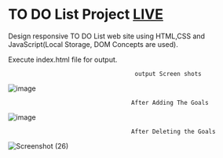 # TO DO List Project [LIVE](https://vijaysadhuram.github.io/Project_TO_DO_List/)
Design responsive TO DO List web site using HTML,CSS and JavaScript(Local Storage, DOM Concepts are used).

Execute index.html file for output.

                                        output Screen shots


![image](https://user-images.githubusercontent.com/98251620/236180794-35198512-60de-4f1c-9b0e-b902097b7cce.png)


                                       After Adding The Goals
                                                                       
![image](https://user-images.githubusercontent.com/98251620/236184055-8d1c3fb1-738b-40e3-9c92-9b311ccff325.png)

                                       After Deleting the Goals

![Screenshot (26)](https://user-images.githubusercontent.com/98251620/236184147-3d804c8f-03a1-4325-8cef-6a083779a08e.png)



